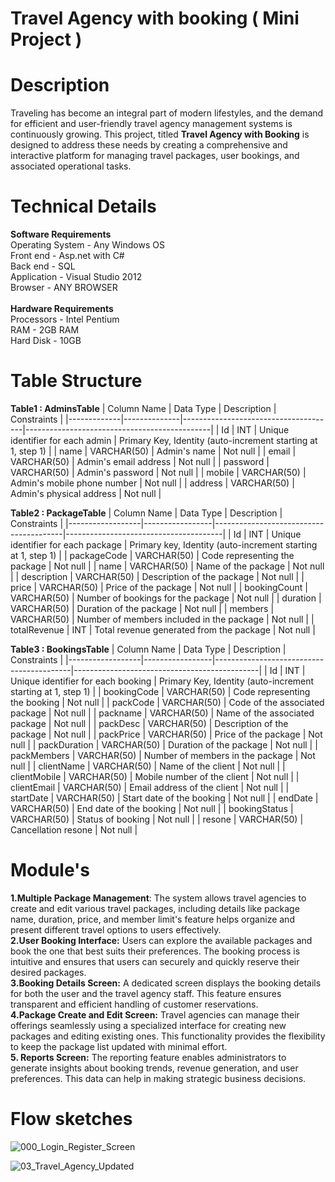 # Travel Agency with booking ( Mini Project )

# Description
Traveling has become an integral part of modern lifestyles, and the demand for efficient and user-friendly travel agency management systems is continuously growing. This project, titled **Travel Agency with Booking** is designed to address these needs by creating a comprehensive and interactive platform for managing travel packages, user bookings, and associated operational tasks.

# Technical Details
**Software Requirements**
  <br />Operating System  	-	Any Windows OS
  <br />Front end  		      -	Asp.net with C#
  <br />Back end  		      -	SQL
  <br />Application         -	Visual Studio 2012
  <br />Browser             -	ANY BROWSER
<br /><br />**Hardware Requirements**
  <br />Processors 		      -	Intel Pentium
  <br />RAM        		      -	2GB RAM
  <br />Hard Disk 		      -	10GB

# Table Structure
**Table1 : AdminsTable**
| Column Name | Data Type    | Description                          | Constraints                                  |
|-------------|--------------|--------------------------------------|----------------------------------------------|
| Id          | INT          | Unique identifier for each admin     | Primary Key, Identity (auto-increment starting at 1, step 1) |
| name        | VARCHAR(50)  | Admin's name                        | Not null                                     |
| email       | VARCHAR(50)  | Admin's email address               | Not null                                     |
| password    | VARCHAR(50)  | Admin's password                    | Not null                                     |
| mobile      | VARCHAR(50)  | Admin's mobile phone number         | Not null                                     |
| address     | VARCHAR(50)  | Admin's physical address            | Not null                                     |

**Table2 : PackageTable**
| Column Name      | Data Type       | Description                            | Constraints                           |
|------------------|-----------------|----------------------------------------|---------------------------------------|
| Id               | INT             | Unique identifier for each package     | Primary key, Identity (auto-increment starting at 1, step 1) |
| packageCode      | VARCHAR(50)     | Code representing the package          | Not null                              |
| name             | VARCHAR(50)     | Name of the package                    | Not null                              |
| description      | VARCHAR(50)     | Description of the package             | Not null                              |
| price            | VARCHAR(50)     | Price of the package                   | Not null                              |
| bookingCount     | VARCHAR(50)     | Number of bookings for the package     | Not null                              |
| duration         | VARCHAR(50)     | Duration of the package                | Not null                              |
| members          | VARCHAR(50)     | Number of members included in the package | Not null                           |
| totalRevenue     | INT             | Total revenue generated from the package | Not null                            | 

**Table3 : BookingsTable**
| Column Name      | Data Type       | Description                              | Constraints                                  |
|------------------|-----------------|------------------------------------------|----------------------------------------------|
| Id               | INT             | Unique identifier for each booking       | Primary Key, Identity (auto-increment starting at 1, step 1) |
| bookingCode      | VARCHAR(50)     | Code representing the booking            | Not null                                     |
| packCode         | VARCHAR(50)     | Code of the associated package           | Not null                                     |
| packname         | VARCHAR(50)     | Name of the associated package           | Not null                                     |
| packDesc         | VARCHAR(50)     | Description of the package               | Not null                                     |
| packPrice        | VARCHAR(50)     | Price of the package                     | Not null                                     |
| packDuration     | VARCHAR(50)     | Duration of the package                  | Not null                                     |
| packMembers      | VARCHAR(50)     | Number of members in the package         | Not null                                     |
| clientName       | VARCHAR(50)     | Name of the client                       | Not null                                     |
| clientMobile     | VARCHAR(50)     | Mobile number of the client              | Not null                                     |
| clientEmail      | VARCHAR(50)     | Email address of the client              | Not null                                     |
| startDate        | VARCHAR(50)     | Start date of the booking                | Not null                                     |
| endDate          | VARCHAR(50)     | End date of the booking                  | Not null                                     |
| bookingStatus    | VARCHAR(50)     | Status of booking                        | Not null                                     |
| resone           | VARCHAR(50)     | Cancellation resone                      | Not null                                     |

# Module's
**1.Multiple Package Management**: The system allows travel agencies to create and edit various travel packages, including details like package name, duration, price, and member limit's feature helps organize and present different travel options to users effectively.
<br />**2.User Booking Interface:** Users can explore the available packages and book the one that best suits their preferences. The booking process is intuitive and ensures that users can securely and quickly reserve their desired packages.
<br />**3.Booking Details Screen:** A dedicated screen displays the booking details for both the user and the travel agency staff. This feature ensures transparent and efficient handling of customer reservations.
<br />**4.Package Create and Edit Screen:** Travel agencies can manage their offerings seamlessly using a specialized interface for creating new packages and editing existing ones. This functionality provides the flexibility to keep the package list updated with minimal effort.
<br />**5. Reports Screen:** The reporting feature enables administrators to generate insights about booking trends, revenue generation, and user preferences. This data can help in making strategic business decisions.


# Flow sketches
![000_Login_Register_Screen](https://github.com/user-attachments/assets/99d1a4f6-7177-4953-bda6-ee70f50ef59d)

![03_Travel_Agency_Updated](https://github.com/user-attachments/assets/1c6be5af-ea75-406f-9507-7451c152429d)


